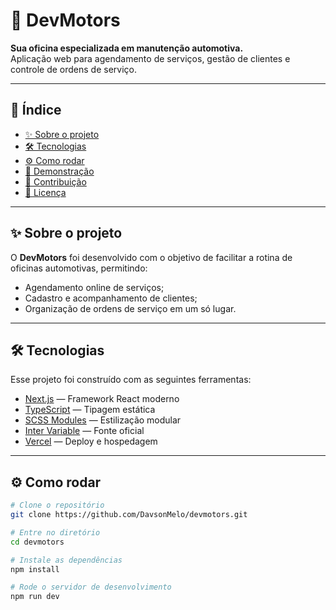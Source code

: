 # 🚗 DevMotors

**Sua oficina especializada em manutenção automotiva.**  
Aplicação web para agendamento de serviços, gestão de clientes e controle de ordens de serviço.

---

## 📑 Índice
- [✨ Sobre o projeto](#-sobre-o-projeto)
- [🛠 Tecnologias](#-tecnologias)
- [⚙️ Como rodar](#️-como-rodar)
- [📸 Demonstração](#-demonstração)
- [🤝 Contribuição](#-contribuição)
- [📄 Licença](#-licença)

---

## ✨ Sobre o projeto
O **DevMotors** foi desenvolvido com o objetivo de facilitar a rotina de oficinas automotivas, permitindo:
- Agendamento online de serviços;
- Cadastro e acompanhamento de clientes;
- Organização de ordens de serviço em um só lugar.

---

## 🛠 Tecnologias
Esse projeto foi construído com as seguintes ferramentas:

- [Next.js](https://nextjs.org/) — Framework React moderno
- [TypeScript](https://www.typescriptlang.org/) — Tipagem estática
- [SCSS Modules](https://sass-lang.com/) — Estilização modular
- [Inter Variable](https://fonts.google.com/specimen/Inter) — Fonte oficial
- [Vercel](https://vercel.com/) — Deploy e hospedagem

---

## ⚙️ Como rodar

```bash
# Clone o repositório
git clone https://github.com/DavsonMelo/devmotors.git

# Entre no diretório
cd devmotors

# Instale as dependências
npm install

# Rode o servidor de desenvolvimento
npm run dev
